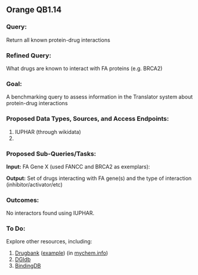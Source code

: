 ## Orange QB1.14

### Query:

Return all known protein-drug interactions 

### Refined Query:

What drugs are known to interact with FA proteins (e.g. BRCA2)

### Goal:

A benchmarking query to assess information in the Translator system about protein-drug interactions


### Proposed Data Types, Sources, and Access Endpoints:
1. IUPHAR (through wikidata)
2. 


### Proposed Sub-Queries/Tasks:
**Input:** FA Gene X  (used FANCC and BRCA2 as exemplars):
   
**Output:** Set of drugs interacting with FA gene(s) and the type of interaction (inhibitor/activator/etc)

### Outcomes:
No interactors found using IUPHAR.

### To Do:
Explore other resources, including: 
1. [Drugbank](https://www.drugbank.ca) ([example](https://www.drugbank.ca/biodb/bio_entities/BE0000123)) (in [mychem.info](http://mychem.info/v1/metadata))
2. [DGIdb](http://dgidb.org/)
3. [BindingDB](https://www.bindingdb.org/bind/index.jsp)
  
